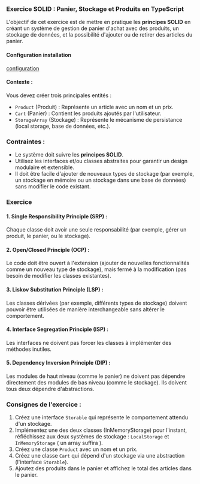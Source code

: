 ### Exercice SOLID : Panier, Stockage et Produits en TypeScript

L'objectif de cet exercice est de mettre en pratique les **principes SOLID** en créant un système de gestion de panier d'achat avec des produits, un stockage de données, et la possibilité d'ajouter ou de retirer des articles du panier.

#### Configuration installation

[configuration](../Supports/TP/00_preparation.md)

#### Contexte :

Vous devez créer trois principales entités :
- `Product` (Produit) : Représente un article avec un nom et un prix.
- `Cart` (Panier) : Contient les produits ajoutés par l'utilisateur.
- `StorageArray` (Stockage) : Représente le mécanisme de persistance (local storage, base de données, etc.).

### Contraintes :
- Le système doit suivre les **principes SOLID**.
- Utilisez les interfaces et/ou classes abstraites pour garantir un design modulaire et extensible.
- Il doit être facile d'ajouter de nouveaux types de stockage (par exemple, un stockage en mémoire ou un stockage dans une base de données) sans modifier le code existant.

### Exercice

#### 1. **Single Responsibility Principle (SRP)** :
Chaque classe doit avoir une seule responsabilité (par exemple, gérer un produit, le panier, ou le stockage).

#### 2. **Open/Closed Principle (OCP)** :
Le code doit être ouvert à l'extension (ajouter de nouvelles fonctionnalités comme un nouveau type de stockage), mais fermé à la modification (pas besoin de modifier les classes existantes).

#### 3. **Liskov Substitution Principle (LSP)** :
Les classes dérivées (par exemple, différents types de stockage) doivent pouvoir être utilisées de manière interchangeable sans altérer le comportement.

#### 4. **Interface Segregation Principle (ISP)** :
Les interfaces ne doivent pas forcer les classes à implémenter des méthodes inutiles.

#### 5. **Dependency Inversion Principle (DIP)** :
Les modules de haut niveau (comme le panier) ne doivent pas dépendre directement des modules de bas niveau (comme le stockage). Ils doivent tous deux dépendre d'abstractions.

### Consignes de l'exercice :

1. Créez une interface `Storable` qui représente le comportement attendu d'un stockage.
2. Implémentez une des deux classes (InMemoryStorage) pour l'instant, réfléchissez aux deux systèmes de stockage : `LocalStorage` et `InMemoryStorage` ( un array suffira ).
3. Créez une classe `Product` avec un nom et un prix.
4. Créez une classe `Cart` qui dépend d'un stockage via une abstraction (l'interface `Storable`).
5. Ajoutez des produits dans le panier et affichez le total des articles dans le panier.
